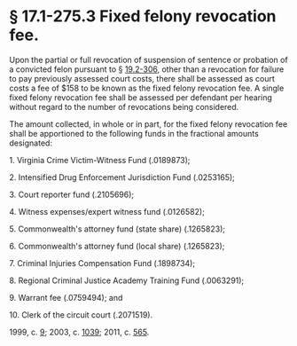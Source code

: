# § 17.1-275.3 Fixed felony revocation fee.

<p>Upon the partial or full revocation of suspension of sentence or probation of a convicted felon pursuant to § <a href='http://law.lis.virginia.gov/vacode/19.2-306/'>19.2-306</a>, other than a revocation for failure to pay previously assessed court costs, there shall be assessed as court costs a fee of $158 to be known as the fixed felony revocation fee. A single fixed felony revocation fee shall be assessed per defendant per hearing without regard to the number of revocations being considered.</p><p>The amount collected, in whole or in part, for the fixed felony revocation fee shall be apportioned to the following funds in the fractional amounts designated:</p><p>1. Virginia Crime Victim-Witness Fund (.0189873);</p><p>2. Intensified Drug Enforcement Jurisdiction Fund (.0253165);</p><p>3. Court reporter fund (.2105696);</p><p>4. Witness expenses/expert witness fund (.0126582);</p><p>5. Commonwealth's attorney fund (state share) (.1265823);</p><p>6. Commonwealth's attorney fund (local share) (.1265823);</p><p>7. Criminal Injuries Compensation Fund (.1898734);</p><p>8. Regional Criminal Justice Academy Training Fund (.0063291);</p><p>9. Warrant fee (.0759494); and</p><p>10. Clerk of the circuit court (.2071519).</p><p>1999, c. <a href='http://lis.virginia.gov/cgi-bin/legp604.exe?991+ful+CHAP0009'>9</a>; 2003, c. <a href='http://lis.virginia.gov/cgi-bin/legp604.exe?031+ful+CHAP1039'>1039</a>; 2011, c. <a href='http://lis.virginia.gov/cgi-bin/legp604.exe?111+ful+CHAP0565'>565</a>.</p>